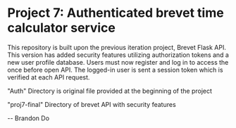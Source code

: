 # Project 7: Authenticated brevet time calculator service

This repository is built upon the previous iteration project, Brevet Flask API. This version has added security features utilizing authorization tokens and a new user profile database. Users must now register and log in to access the once before open API. The logged-in user is sent a session token which is verified at each API request.

"Auth" Directory is original file provided at the beginning of the project

"proj7-final" Directory of brevet API with security features

-- Brandon Do
